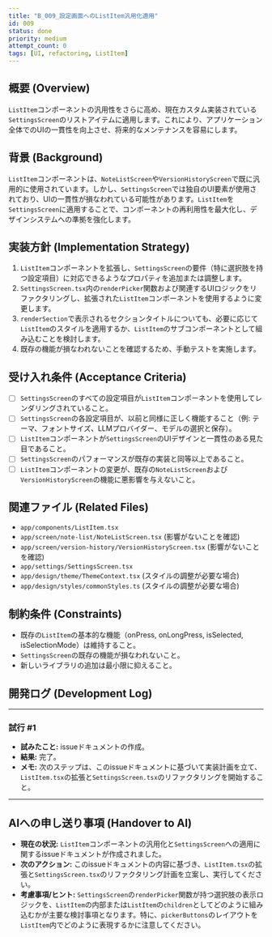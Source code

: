 ```yaml
---
title: "B_009_設定画面へのListItem汎用化適用"
id: 009
status: done
priority: medium
attempt_count: 0
tags: [UI, refactoring, ListItem]
---
```


## 概要 (Overview)

`ListItem`コンポーネントの汎用性をさらに高め、現在カスタム実装されている`SettingsScreen`のリストアイテムに適用します。これにより、アプリケーション全体でのUIの一貫性を向上させ、将来的なメンテナンスを容易にします。

## 背景 (Background)

`ListItem`コンポーネントは、`NoteListScreen`や`VersionHistoryScreen`で既に汎用的に使用されています。しかし、`SettingsScreen`では独自のUI要素が使用されており、UIの一貫性が損なわれている可能性があります。`ListItem`を`SettingsScreen`に適用することで、コンポーネントの再利用性を最大化し、デザインシステムへの準拠を強化します。

## 実装方針 (Implementation Strategy)

1.  `ListItem`コンポーネントを拡張し、`SettingsScreen`の要件（特に選択肢を持つ設定項目）に対応できるようなプロパティを追加または調整します。
2.  `SettingsScreen.tsx`内の`renderPicker`関数および関連するUIロジックをリファクタリングし、拡張された`ListItem`コンポーネントを使用するように変更します。
3.  `renderSection`で表示されるセクションタイトルについても、必要に応じて`ListItem`のスタイルを適用するか、`ListItem`のサブコンポーネントとして組み込むことを検討します。
4.  既存の機能が損なわれないことを確認するため、手動テストを実施します。

## 受け入れ条件 (Acceptance Criteria)

- [ ] `SettingsScreen`のすべての設定項目が`ListItem`コンポーネントを使用してレンダリングされていること。
- [ ] `SettingsScreen`の各設定項目が、以前と同様に正しく機能すること（例: テーマ、フォントサイズ、LLMプロバイダー、モデルの選択と保存）。
- [ ] `ListItem`コンポーネントが`SettingsScreen`のUIデザインと一貫性のある見た目であること。
- [ ] `SettingsScreen`のパフォーマンスが既存の実装と同等以上であること。
- [ ] `ListItem`コンポーネントの変更が、既存の`NoteListScreen`および`VersionHistoryScreen`の機能に悪影響を与えないこと。

## 関連ファイル (Related Files)

- `app/components/ListItem.tsx`
- `app/screen/note-list/NoteListScreen.tsx` (影響がないことを確認)
- `app/screen/version-history/VersionHistoryScreen.tsx` (影響がないことを確認)
- `app/settings/SettingsScreen.tsx`
- `app/design/theme/ThemeContext.tsx` (スタイルの調整が必要な場合)
- `app/design/styles/commonStyles.ts` (スタイルの調整が必要な場合)

## 制約条件 (Constraints)

- 既存の`ListItem`の基本的な機能（onPress, onLongPress, isSelected, isSelectionMode）は維持すること。
- `SettingsScreen`の既存の機能が損なわれないこと。
- 新しいライブラリの追加は最小限に抑えること。

## 開発ログ (Development Log)

---
### 試行 #1

- **試みたこと:** issueドキュメントの作成。
- **結果:** 完了。
- **メモ:** 次のステップは、このissueドキュメントに基づいて実装計画を立て、`ListItem.tsx`の拡張と`SettingsScreen.tsx`のリファクタリングを開始すること。

---

## AIへの申し送り事項 (Handover to AI)

- **現在の状況:** `ListItem`コンポーネントの汎用化と`SettingsScreen`への適用に関するissueドキュメントが作成されました。
- **次のアクション:** このissueドキュメントの内容に基づき、`ListItem.tsx`の拡張と`SettingsScreen.tsx`のリファクタリング計画を立案し、実行してください。
- **考慮事項/ヒント:** `SettingsScreen`の`renderPicker`関数が持つ選択肢の表示ロジックを、`ListItem`の内部または`ListItem`の`children`としてどのように組み込むかが主要な検討事項となります。特に、`pickerButtons`のレイアウトを`ListItem`内でどのように表現するかに注意してください。
